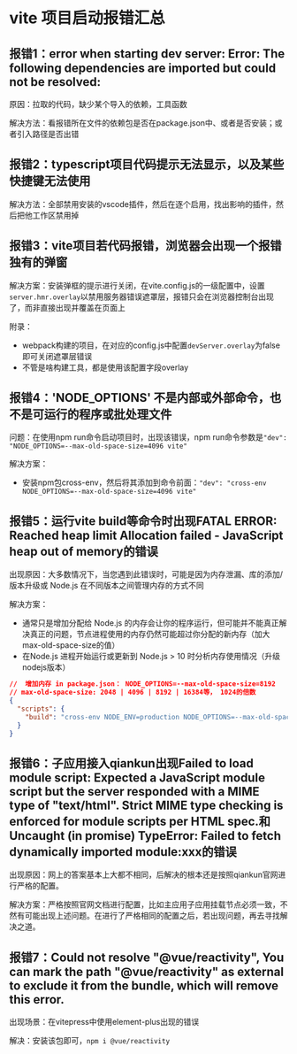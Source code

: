 # vite 项目启动报错汇总

## 报错1：error when starting dev server: Error: The following dependencies are imported but could not be resolved:

原因：拉取的代码，缺少某个导入的依赖，工具函数

解决方法：看报错所在文件的依赖包是否在package.json中、或者是否安装；或者引入路径是否出错

## 报错2：typescript项目代码提示无法显示，以及某些快捷键无法使用

解决方法：全部禁用安装的vscode插件，然后在逐个启用，找出影响的插件，然后把他工作区禁用掉

## 报错3：vite项目若代码报错，浏览器会出现一个报错独有的弹窗

解决方案：安装弹框的提示进行关闭，在vite.config.js的一级配置中，设置`server.hmr.overlay`以禁用服务器错误遮罩层，报错只会在浏览器控制台出现了，而非直接出现并覆盖在页面上

附录：
- webpack构建的项目，在对应的config.js中配置`devServer.overlay`为false即可关闭遮罩层错误
- 不管是啥构建工具，都是使用该配置字段overlay

## 报错4：'NODE_OPTIONS' 不是内部或外部命令，也不是可运行的程序或批处理文件

问题：在使用npm run命令启动项目时，出现该错误，npm run命令参数是`"dev": "NODE_OPTIONS=--max-old-space-size=4096 vite"`

解决方案：
- 安装npm包cross-env，然后将其添加到命令前面：`"dev": "cross-env NODE_OPTIONS=--max-old-space-size=4096 vite"`

## 报错5：运行vite build等命令时出现FATAL ERROR: Reached heap limit Allocation failed - JavaScript heap out of memory的错误

出现原因：大多数情况下，当您遇到此错误时，可能是因为内存泄漏、库的添加/版本升级或 Node.js 在不同版本之间管理内存的方式不同

解决方案：
- 通常只是增加分配给 Node.js 的内存会让你的程序运行，但可能并不能真正解决真正的问题，节点进程使用的内存仍然可能超过你分配的新内存（加大max-old-space-size的值）
- 在Node.js 进程开始运行或更新到 Node.js > 10 时分析内存使用情况（升级nodejs版本）

```json
//  增加内存 in package.json： NODE_OPTIONS=--max-old-space-size=8192
// max-old-space-size: 2048 | 4096 | 8192 | 16384等， 1024的倍数
{
  "scripts": {
    "build": "cross-env NODE_ENV=production NODE_OPTIONS=--max-old-space-size=8192 vite build && esno ./build/script/postBuild.ts",
  }
}
```

## 报错6：子应用接入qiankun出现Failed to load module script: Expected a JavaScript module script but the server responded with a MIME type of "text/html". Strict MIME type checking is enforced for module scripts per HTML spec.和Uncaught (in promise) TypeError: Failed to fetch dynamically imported module:xxx的错误

出现原因：网上的答案基本上大都不相同，后解决的根本还是按照qiankun官网进行严格的配置。

解决方案：严格按照官网文档进行配置，比如主应用子应用挂载节点必须一致，不然有可能出现上述问题。在进行了严格相同的配置之后，若出现问题，再去寻找解决之道。

## 报错7：Could not resolve "@vue/reactivity", You can mark the path "@vue/reactivity" as external to exclude it from the bundle, which will remove this error.

出现场景：在vitepress中使用element-plus出现的错误

解决：安装该包即可，`npm i @vue/reactivity`
